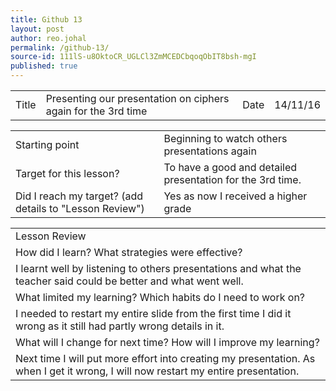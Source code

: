 ```yaml
---
title: Github 13
layout: post
author: reo.johal
permalink: /github-13/
source-id: 111lS-u8OktoCR_UGLCl3ZmMCEDCbqoqObIT8bsh-mgI
published: true
---
```

<table>
  <tr>
    <td>Title</td>
    <td>Presenting our presentation on ciphers again for the 3rd time</td>
    <td>Date</td>
    <td>14/11/16</td>
  </tr>
</table>


<table>
  <tr>
    <td>Starting point</td>
    <td>Beginning to watch others presentations again </td>
  </tr>
  <tr>
    <td>Target for this lesson?</td>
    <td>To have a good and detailed presentation for the 3rd time.</td>
  </tr>
  <tr>
    <td>Did I reach my target? 
(add details to "Lesson Review")</td>
    <td>Yes as now I received a higher grade</td>
  </tr>
</table>


<table>
  <tr>
    <td>Lesson Review</td>
  </tr>
  <tr>
    <td>How did I learn? What strategies were effective? </td>
  </tr>
  <tr>
    <td>I learnt well by listening to others presentations and what the teacher said could be better and what went well.</td>
  </tr>
  <tr>
    <td>What limited my learning? Which habits do I need to work on? </td>
  </tr>
  <tr>
    <td>I needed to restart my entire slide from the first time I did it wrong as it still had partly wrong details in it.


</td>
  </tr>
  <tr>
    <td>What will I change for next time? How will I improve my learning?</td>
  </tr>
  <tr>
    <td>Next time I will put more effort into creating my presentation. As when I get it wrong, I will now restart my entire presentation.</td>
  </tr>
</table>


